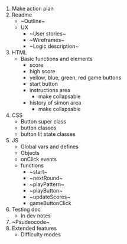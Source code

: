 1. Make action plan
2. Readme
    * ~Outline~
    * UX
        * ~User stories~
        * ~Wireframes~
        * ~Logic description~
3. HTML
    - Basic functions and elements
        - score
        - high score
        - yellow, blue, green, red game buttons
        - start button
        - instructions area
            - make collapsable
        - history of simon area
            - make collapsable
4. CSS
    - Button super class
    - button classes
    - button lit state classes
5. JS
    - Global vars and defines
    - Objects
    - onClick events
    - functions
        - ~start~
        - ~nextRound~
        - ~playPattern~
        - ~playButton~
        - ~updateScores~
        - gameButtonClick
6. Testing doc
    - In dev notes
7. ~Psudeocode~
8. Extended features
    - Difficulty modes 